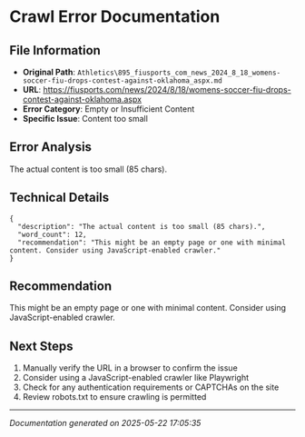 # Crawl Error Documentation

## File Information
- **Original Path**: `Athletics\895_fiusports_com_news_2024_8_18_womens-soccer-fiu-drops-contest-against-oklahoma_aspx.md`
- **URL**: https://fiusports.com/news/2024/8/18/womens-soccer-fiu-drops-contest-against-oklahoma.aspx
- **Error Category**: Empty or Insufficient Content
- **Specific Issue**: Content too small

## Error Analysis
The actual content is too small (85 chars).

## Technical Details
```
{
  "description": "The actual content is too small (85 chars).",
  "word_count": 12,
  "recommendation": "This might be an empty page or one with minimal content. Consider using JavaScript-enabled crawler."
}
```

## Recommendation
This might be an empty page or one with minimal content. Consider using JavaScript-enabled crawler.

## Next Steps
1. Manually verify the URL in a browser to confirm the issue
2. Consider using a JavaScript-enabled crawler like Playwright
3. Check for any authentication requirements or CAPTCHAs on the site
4. Review robots.txt to ensure crawling is permitted

---
*Documentation generated on 2025-05-22 17:05:35*
